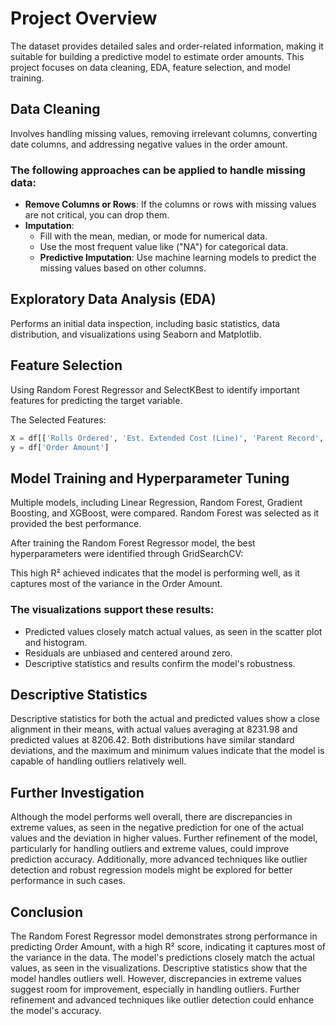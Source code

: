 # Project Overview

The dataset provides detailed sales and order-related information, making it suitable for building a predictive model to estimate order amounts. This project focuses on data cleaning, EDA, feature selection, and model training.

## Data Cleaning

Involves handling missing values, removing irrelevant columns, converting date columns, and addressing negative values in the order amount.

### The following approaches can be applied to handle missing data:

- **Remove Columns or Rows**: If the columns or rows with missing values are not critical, you can drop them.
- **Imputation**:
  - Fill with the mean, median, or mode for numerical data.
  - Use the most frequent value like ("NA") for categorical data.
  - **Predictive Imputation**: Use machine learning models to predict the missing values based on other columns.

## Exploratory Data Analysis (EDA)

Performs an initial data inspection, including basic statistics, data distribution, and visualizations using Seaborn and Matplotlib.

## Feature Selection

Using Random Forest Regressor and SelectKBest to identify important features for predicting the target variable.

The Selected Features:
```python
X = df[['Rolls Ordered', 'Est. Extended Cost (Line)', 'Parent Record', 'Actual Ship Date Year', 'Sales Order Name', 'Date Created Year', 'Sales Region', 'Memo', 'Project Use Type']]
y = df['Order Amount']
```

## Model Training and Hyperparameter Tuning

Multiple models, including Linear Regression, Random Forest, Gradient Boosting, and XGBoost, were compared. Random Forest was selected as it provided the best performance.

After training the Random Forest Regressor model, the best hyperparameters were identified through GridSearchCV:

This high R² achieved indicates that the model is performing well, as it captures most of the variance in the Order Amount.

### The visualizations support these results:

- Predicted values closely match actual values, as seen in the scatter plot and histogram.
- Residuals are unbiased and centered around zero.
- Descriptive statistics and results confirm the model's robustness.

## Descriptive Statistics

Descriptive statistics for both the actual and predicted values show a close alignment in their means, with actual values averaging at 8231.98 and predicted values at 8206.42. Both distributions have similar standard deviations, and the maximum and minimum values indicate that the model is capable of handling outliers relatively well.

## Further Investigation

Although the model performs well overall, there are discrepancies in extreme values, as seen in the negative prediction for one of the actual values and the deviation in higher values. Further refinement of the model, particularly for handling outliers and extreme values, could improve prediction accuracy. Additionally, more advanced techniques like outlier detection and robust regression models might be explored for better performance in such cases.

## Conclusion

The Random Forest Regressor model demonstrates strong performance in predicting Order Amount, with a high R² score, indicating it captures most of the variance in the data. The model's predictions closely match the actual values, as seen in the visualizations. Descriptive statistics show that the model handles outliers well. However, discrepancies in extreme values suggest room for improvement, especially in handling outliers. Further refinement and advanced techniques like outlier detection could enhance the model's accuracy.
